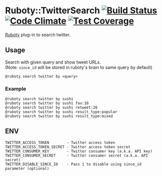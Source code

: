 # Ruboty::TwitterSearch [![Build Status](https://travis-ci.org/r7kamura/ruboty-twitter_search.svg)](https://travis-ci.org/r7kamura/ruboty-twitter_search) [![Code Climate](https://codeclimate.com/github/r7kamura/ruboty-twitter_search/badges/gpa.svg)](https://codeclimate.com/github/r7kamura/ruboty-twitter_search) [![Test Coverage](https://codeclimate.com/github/r7kamura/ruboty-twitter_search/badges/coverage.svg)](https://codeclimate.com/github/r7kamura/ruboty-twitter_search)
[Ruboty](https://github.com/r7kamura/ruboty-twitter_search) plug-in to search twitter.

## Usage
Search with given query and show tweet URLs.  
(Note: `since_id` will be stored in ruboty's brain to same query by default)

```
@ruboty search twitter by <query>
```

### Example
```
@ruboty search twitter by sushi
@ruboty search twitter by sushi fav:10
@ruboty search twitter by sushi retweet:20
@ruboty search twitter by sushi result_type:popular
@ruboty search twitter by sushi result_type:mixed
```

## ENV
```
TWITTER_ACCESS_TOKEN        - Twitter access token
TWITTER_ACCESS_TOKEN_SECRET - Twitter access token secret
TWITTER_CONSUMER_KEY        - Twitter consumer key (a.k.a. API key)
TWITTER_CONSUMER_SECRET     - Twitter consumer secret (a.k.a. API secret)
TWITTER_DISABLE_SINCE_ID    - Pass 1 to disable using since_id parameter (optional)
```
